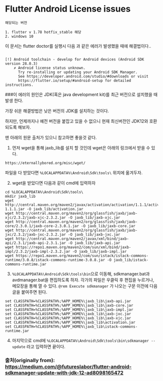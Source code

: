 # Flutter Android License issues

```
해당되는 버전

1. flutter v 1.78 hotfix_stable 해당
2. windows 10
```

이 문서는 flutter doctor를 실행시 다음 과 같은 에러가 발생했을 때에 해결법이다..

```

[!] Android toolchain - develop for Android devices (Android SDK version 28.0.3)
    ✗ Android license status unknown.
      Try re-installing or updating your Android SDK Manager.
      See https://developer.android.com/studio/#downloads or visit
      https://flutter.io/setup/#android-setup for detailed instructions.

```

###이 에러의 원인은 JDK(혹은 java development kit)를 최근 버전으로 설치했을 때 발생 한다.

가장 쉬운 해결방법은 낮은 버전의 JDK를 설치하는 것이다.

하지만, 언제까지나 예전 버전을 붙잡고 있을 수 없으니 현재 최신버전인 JDK12와 호환되도록 해보자.

맨 아래의 원문 출처가 있으니 참고하면 좋을것 같다.

1. 먼저 wget을 통해 jaxb_lib를 설치 할 것인데 wget은 아래의 링크에서 받을 수 있다.
```
https://eternallybored.org/misc/wget/
```
파일을 다 받았다면 ```%LOCALAPPDATA%\Android\Sdk\tools\``` 위치에 옮겨두자.

2. wget을 받았다면 다음과 같이 cmd에 입력하자
```
cd %LOCALAPPDATA%\Android\Sdk\tools\
mkdir jaxb_lib
wget http://central.maven.org/maven2/javax/activation/activation/1.1.1/activation-1.1.1.jar -O jaxb_lib/activation.jar
wget http://central.maven.org/maven2/org/glassfish/jaxb/jaxb-xjc/2.3.2/jaxb-xjc-2.3.2.jar -O jaxb_lib/jaxb-xjc.jar
wget http://central.maven.org/maven2/org/glassfish/jaxb/jaxb-core/2.3.0.1/jaxb-core-2.3.0.1.jar -O jaxb_lib/jaxb-core.jar
wget http://central.maven.org/maven2/org/glassfish/jaxb/jaxb-jxc/2.3.2/jaxb-jxc-2.3.2.jar -O jaxb_lib/jaxb-jxc.jar
wget http://central.maven.org/maven2/javax/xml/bind/jaxb-api/2.3.1/jaxb-api-2.3.1.jar -O jaxb_lib/jaxb-api.jar
wget https://repo1.maven.org/maven2/com/sun/xml/bind/jaxb-impl/2.3.2/jaxb-impl-2.3.2.jar -O jaxb_lib/jaxb-impl.jar
wget https://repo1.maven.org/maven2/com/sun/istack/istack-commons-runtime/3.0.8/istack-commons-runtime-3.0.8.jar -O jaxb_lib/istack-commons-runtime.jar
```

3. ```%LOCALAPPDATA%\Android\Sdk\tools\bin```으로 이동해, sdkmanager.bat과 avdmanager.bat을 편집하도록 하자. 각가의 파일은 우클릭 후 편집을 누르거나, 메모장을 통해 열 수 있다. ```@rem Execute sdkmanager``` 가 나오는 구문 이전에 다음 글을 붙여주면 된다.
```
set CLASSPATH=%CLASSPATH%;%APP_HOME%\jaxb_lib\jaxb-api.jar
set CLASSPATH=%CLASSPATH%;%APP_HOME%\jaxb_lib\jaxb-core.jar
set CLASSPATH=%CLASSPATH%;%APP_HOME%\jaxb_lib\jaxb-impl.jar
set CLASSPATH=%CLASSPATH%;%APP_HOME%\jaxb_lib\jaxb-jxc.jar
set CLASSPATH=%CLASSPATH%;%APP_HOME%\jaxb_lib\jaxb-xjc.jar
set CLASSPATH=%CLASSPATH%;%APP_HOME%\jaxb_lib\activation.jar
set CLASSPATH=%CLASSPATH%;%APP_HOME%\jaxb_lib\istack-commons-runtime.jar
```

4. 마지막으로 cmd에 ``` %LOCALAPPDATA%\Android\Sdk\tools\bin\sdkmanager --update ``` 라고 입력하면 끝이다.

### 출처(originally from): https://medium.com/@futureslabor/flutter-android-sdkmanager-update-with-jdk-12-ad8098165472
